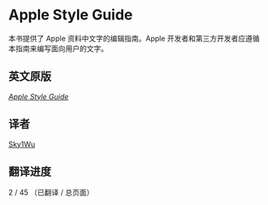 # Apple Style Guide

本书提供了 Apple 资料中文字的编辑指南。Apple 开发者和第三方开发者应遵循本指南来编写面向用户的文字。

## 英文原版

[*Apple Style Guide*](https://help.apple.com/applestyleguide/)

## 译者

[Sky1Wu](https://imwtx.com)

## 翻译进度

2 / 45 （已翻译 / 总页面）
